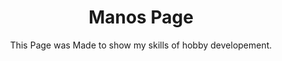 <header>


# Manos Page

This Page was Made to show my skills of hobby developement.

</header>




<footer>


</footer>
